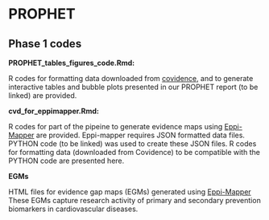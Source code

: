 # PROPHET

## Phase 1 codes

__PROPHET_tables_figures_code.Rmd:__

R codes for formatting data downloaded from [covidence]([url](https://www.covidence.org/)), and to generate interactive tables and bubble plots presented in our PROPHET report (to be linked) are provided.

__cvd_for_eppimapper.Rmd:__

R codes for part of the pipeine to generate evidence maps using [Eppi-Mapper]([url](https://eppi.ioe.ac.uk/cms/Default.aspx?tabid=3790)) are provided.
Eppi-mapper requires JSON formatted data files.
PYTHON code (to be linked) was used to create these JSON files. 
R codes for formatting data (downloaded from Covidence) to be compatible with the PYTHON code are presented here.

__EGMs__

HTML files for evidence gap maps (EGMs) generated using [Eppi-Mapper]([url](https://eppi.ioe.ac.uk/cms/Default.aspx?tabid=3790))
These EGMs capture research activity of primary and secondary prevention biomarkers in cardiovascular diseases.


